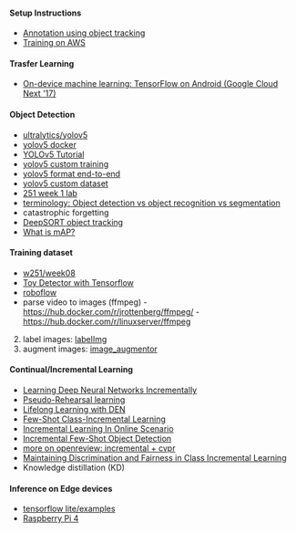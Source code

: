 #### Setup Instructions
- [Annotation using object tracking](1_annotation)
- [Training on AWS](2_training_on_aws)

#### Trasfer Learning 
- [On-device machine learning: TensorFlow on Android (Google Cloud Next '17)](https://www.youtube.com/watch?v=EnFyneRScQ8&feature=youtu.be&t=4m17s&ab_channel=GoogleCloudPlatform)

#### Object Detection 
- [ultralytics/yolov5](https://github.com/ultralytics/yolov5)
- [yolov5 docker](https://github.com/ultralytics/yolov5/wiki/Docker-Quickstart)
- [YOLOv5 Tutorial](https://colab.research.google.com/github/ultralytics/yolov5/blob/master/tutorial.ipynb#scrollTo=VUOiNLtMP5aG) 
- [yolov5 custom training](https://github.com/ultralytics/yolov5/wiki/Train-Custom-Data)
- [yolov5 format end-to-end](https://towardsdatascience.com/how-to-create-an-end-to-end-object-detector-using-yolov5-35fbb1a02810)
- [yolov5 custom dataset](https://blog.roboflow.com/how-to-train-yolov5-on-a-custom-dataset/)
- [251 week 1 lab](https://github.com/MIDS-scaling-up/v2/tree/master/week01/lab)
- [terminology: Object detection vs object recognition vs segmentation](https://www.kaggle.com/getting-started/169984) 
- catastrophic forgetting 
- [DeepSORT object tracking](https://nanonets.com/blog/object-tracking-deepsort/)
- [What is mAP?](https://jonathan-hui.medium.com/map-mean-average-precision-for-object-detection-45c121a31173)

#### Training dataset
- [w251/week08](https://github.com/MIDS-scaling-up/v2/tree/master/week08)
- [Toy Detector with Tensorflow](https://www.kdnuggets.com/2018/02/building-toy-detector-tensorflow-object-detection-api.html) 
- [roboflow](https://app.roboflow.com/)
- parse video to images (ffmpeg) 
		- https://hub.docker.com/r/jrottenberg/ffmpeg/ 
		- https://hub.docker.com/r/linuxserver/ffmpeg 
2. label images: [labelImg](https://github.com/tzutalin/labelImg)
3. augment images: [image_augmentor](https://github.com/codebox/image_augmentor)

#### Continual/Incremental Learning 
- [Learning Deep Neural Networks Incrementally](https://medium.com/heuritech/learning-deep-neural-networks-incrementally-3e005e4fb4bc)
- [Pseudo-Rehearsal learning](https://arxiv.org/abs/1705.08690)
- [Lifelong Learning with DEN](https://arxiv.org/abs/1708.01547)
- [Few-Shot Class-Incremental Learning](https://paperswithcode.com/paper/few-shot-class-incremental-learning) 
- [Incremental Learning In Online Scenario](https://paperswithcode.com/paper/incremental-learning-in-online-scenario) 
- [Incremental Few-Shot Object Detection
](https://paperswithcode.com/paper/incremental-few-shot-object-detection) 
- [more on openreview: incremental + cvpr](https://openreview.net/group?id=ML_Reproducibility_Challenge/2020)  
- [Maintaining Discrimination and Fairness in Class Incremental Learning](https://paperswithcode.com/paper/maintaining-discrimination-and-fairness-in) 
- Knowledge distillation (KD) 

#### Inference on Edge devices 
- [tensorflow lite/examples](https://github.com/tensorflow/examples/tree/master/lite)
- [Raspberry Pi 4](https://www.raspberrypi.org/products/raspberry-pi-4-model-b/) 
